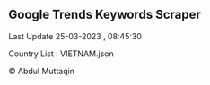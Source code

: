 

## Google Trends Keywords Scraper 
 
Last Update 25-03-2023 , 08:45:30

Country List :
VIETNAM.json



© Abdul Muttaqin 
